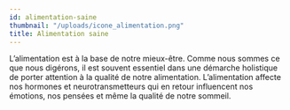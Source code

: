 ```yaml
---
id: alimentation-saine
thumbnail: "/uploads/icone_alimentation.png"
title: Alimentation saine
---
```


L’alimentation est à la base de notre mieux-être. Comme nous sommes ce que nous digérons, il est souvent essentiel dans une démarche holistique de porter attention à la qualité de notre alimentation. L’alimentation affecte nos hormones et neurotransmetteurs qui en retour influencent nos émotions, nos pensées et même la qualité de notre sommeil.
